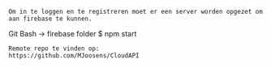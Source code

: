 ```
Om in te loggen en te registreren moet er een server worden opgezet om aan firebase te kunnen.

```
Git Bash -> firebase folder
$ npm start

```
Remote repo te vinden op:
https://github.com/MJoosens/CloudAPI